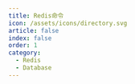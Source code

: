 ```yaml
---
title: Redis命令
icon: /assets/icons/directory.svg
article: false
index: false
order: 1
category:
  - Redis
  - Database
---
```


<Catalog />
